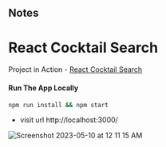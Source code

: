 ## Notes

# React Cocktail Search

Project in Action -  [React Cocktail Search](https://lucent-centaur-d6204c.netlify.app/)   

#### Run The App Locally

```sh
npm run install && npm start
```

- visit url http://localhost:3000/

![Screenshot 2023-05-10 at 12 11 15 AM](https://user-images.githubusercontent.com/2153396/284275305-206f24e8-dc01-4479-9bde-5e319068b50e.png)
